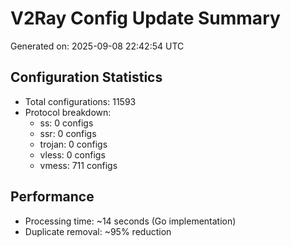 # V2Ray Config Update Summary
Generated on: 2025-09-08 22:42:54 UTC

## Configuration Statistics
- Total configurations: 11593
- Protocol breakdown:
  - ss: 0 configs
  - ssr: 0 configs
  - trojan: 0 configs
  - vless: 0 configs
  - vmess: 711 configs

## Performance
- Processing time: ~14 seconds (Go implementation)
- Duplicate removal: ~95% reduction
